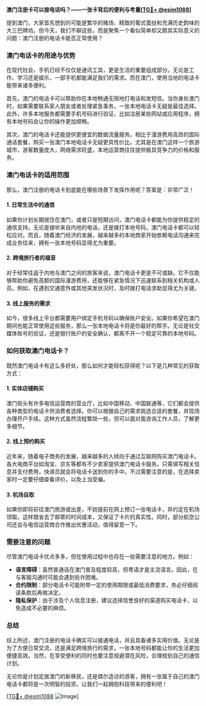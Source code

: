 **澳门注册卡可以接电话吗？——一张卡背后的便利与考量[[TG💪+ @esim1088](https://t.me/s/esim1088)]**

提到澳门，大家首先想到的可能是繁华的赌场、精致的葡式蛋挞和充满历史韵味的大三巴牌坊。但今天，我们不聊这些，而是聚焦一个看似简单却又颇具实际意义的问题：澳门注册的电话卡能否正常使用？

### 澳门电话卡的用途与优势

在现代社会，手机已经不仅仅是通讯工具，更是生活的重要组成部分。无论是工作、学习还是娱乐，一部手机都能满足我们的需求。而在澳门，使用当地的电话卡能带来诸多便利。

首先，澳门的电话卡可以帮助你在本地畅通无阻地打电话和发短信。当你身处澳门时，如果需要联系家人朋友或者处理紧急事务，一张本地电话卡无疑是最佳选择。此外，许多本地服务都需要手机号码进行验证，比如注册某些网站或应用程序，拥有本地号码会让你的操作更加顺畅。

其次，澳门的电话卡还能提供更便宜的数据流量服务。相比于漫游费用高昂的国际通话套餐，购买一张澳门本地电话卡无疑更具性价比。尤其是在澳门这样一个旅游城市，游客数量庞大，网络需求旺盛，本地运营商往往提供极具竞争力的价格和服务。

### 澳门电话卡的适用范围

那么，澳门注册的电话卡到底能在哪些场景下发挥作用呢？答案是：非常广泛！

#### 1. **日常生活中的通信**
如果你计划长期居住在澳门，或者只是短期访问，澳门电话卡都能为你提供稳定的通信支持。无论是接听来自内地的电话，还是拨打本地号码，澳门电话卡都可以轻松应对。而且，随着澳门经济的发展，越来越多的本地商家开始依赖电话沟通来完成业务往来，拥有一张本地号码显得尤为重要。

#### 2. **跨境旅行者的福音**
对于经常往返于内地与澳门之间的旅客来说，澳门电话卡更是不可或缺。它不仅能够帮助你避免高额的国际漫游费用，还能够在紧急情况下迅速联系到相关机构或人员。例如，在遇到交通意外或其他突发状况时，及时拨打电话求助显得尤为关键。

#### 3. **线上服务的需求**
如今，很多线上平台都需要用户绑定手机号码以确保账户安全。如果你希望在澳门期间也能正常使用这些服务，那么一张本地电话卡将是你最好的帮手。无论是社交媒体账号的验证，还是银行账户的安全确认，都离不开一个稳定可靠的本地号码。

### 如何获取澳门电话卡？

既然澳门电话卡有这么多好处，那么如何才能轻松获得呢？以下是几种常见的获取方式：

#### 1. **实体店铺购买**
澳门街头有许多电信运营商的营业厅，比如中国移动、中国联通等，它们都会提供各种类型的电话卡供消费者选择。你可以根据自己的需求挑选合适的套餐，并现场办理开户手续。这种方式虽然流程繁琐一些，但可以面对面咨询工作人员，了解更多细节。

#### 2. **线上预约购买**
近年来，随着电子商务的发展，越来越多的人倾向于通过互联网购买澳门电话卡。各大电商平台如淘宝、京东等都有不少卖家提供澳门电话卡服务。只需填写相关信息并支付费用，快递员就会将电话卡送到你的手中。不过需要注意的是，在选择卖家时一定要仔细查看评价，以免上当受骗。

#### 3. **机场自取**
如果你即将前往澳门旅游或出差，不妨提前在网上预订一张电话卡，并约定在机场领取。这样既省去了邮寄的时间成本，又保证了卡片的真实性。同时，部分航空公司还会与电信运营商合作推出优惠活动，值得留意一下。

### 需要注意的问题

尽管澳门电话卡优点多多，但在使用过程中也存在一些需要注意的地方。例如：

- **语言障碍**：虽然普通话在澳门普及程度较高，但粤语才是主流语言。因此，在与客服沟通时可能会遇到些许困难。
- **合约限制**：部分电话卡可能附带一定的使用期限或最低消费要求，务必仔细阅读条款后再做决定。
- **隐私保护**：由于涉及个人信息注册，建议选择信誉良好的渠道购买电话卡，以免造成不必要的麻烦。

### 总结

综上所述，澳门注册的电话卡确实可以接通电话，并且具备诸多实用价值。无论是为了方便日常交流，还是满足跨境旅行的需求，一张本地号码都能让你的生活更加便捷高效。当然，在享受便利的同时也要注意规避潜在风险，合理规划自己的通信计划。

无论你是计划定居澳门的新移民，还是偶尔造访的游客，拥有一张属于自己的澳门电话卡都将是一次明智的投资。让我们一起拥抱科技带来的便利吧！

[[TG💪+ @esim1088](https://t.me/s/esim1088) ![Image](https://i.postimg.cc/4NQfJmqS/Snipaste-2025-05-13-00-14-12.png)]
